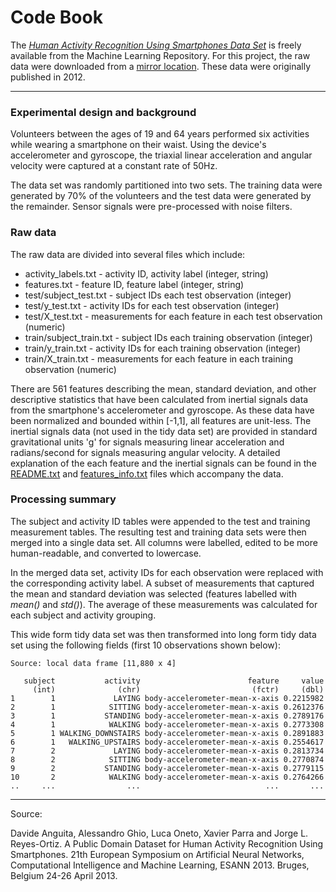 Code Book
=========

The [*Human Activity Recognition Using Smartphones Data Set*](http://archive.ics.uci.edu/ml/datasets/Human+Activity+Recognition+Using+Smartphones) is freely available from the Machine Learning Repository. For this project, the raw data were downloaded from a [mirror location](https://d396qusza40orc.cloudfront.net/getdata%2Fprojectfiles%2FUCI%20HAR%20Dataset.zip). These data were originally published in 2012.

---------

### Experimental design and background

Volunteers between the ages of 19 and 64 years performed six activities while wearing a smartphone on their waist. Using the device's accelerometer and gyroscope, the triaxial linear acceleration and angular velocity were captured at a constant rate of 50Hz. 

The data set was randomly partitioned into two sets. The training data were generated by 70% of the volunteers and the test data were generated by the remainder. Sensor signals were pre-processed with noise filters.

### Raw data

The raw data are divided into several files which include:

- activity_labels.txt - activity ID, activity label (integer, string)
- features.txt - feature ID, feature label (integer, string)
- test/subject_test.txt - subject IDs each test observation (integer)
- test/y_test.txt - activity IDs for each test observation  (integer)
- test/X_test.txt - measurements for each feature in each test observation (numeric)
- train/subject_train.txt - subject IDs each training observation (integer)
- train/y_train.txt - activity IDs for each training observation (integer)
- train/X_train.txt - measurements for each feature in each training observation (numeric)

There are 561 features describing the mean, standard deviation, and other descriptive statistics that have been calculated from inertial signals data from the smartphone's accelerometer and gyroscope. As these data have been normalized and bounded within [-1,1], all features are unit-less. The inertial signals data (not used in the tidy data set) are provided in standard gravitational units 'g' for signals measuring linear acceleration and radians/second for signals measuring angular velocity. A detailed explanation of the each feature and the inertial signals can be found in the [README.txt](https://github.com/sinmanteca/run_analysis/blob/master/data/README.txt) and [features_info.txt](https://github.com/sinmanteca/run_analysis/blob/master/data/features_info.txt) files which accompany the data.


### Processing summary
The subject and activity ID tables were appended to the test and training measurement tables. The resulting test and training data sets were then merged into a single data set. All columns were labelled, edited to be more human-readable, and converted to lowercase.

In the merged data set, activity IDs for each observation were replaced with the corresponding activity label. A subset of measurements that captured the mean and standard deviation was selected (features labelled with *mean()* and *std()*). The average of these measurements was calculated for each subject and activity grouping. 

This wide form tidy data set was then transformed into long form tidy data set using the following fields (first 10 observations shown below):

``` 
Source: local data frame [11,880 x 4]

   subject           activity                        feature     value
     (int)              (chr)                         (fctr)     (dbl)
1        1             LAYING body-accelerometer-mean-x-axis 0.2215982
2        1            SITTING body-accelerometer-mean-x-axis 0.2612376
3        1           STANDING body-accelerometer-mean-x-axis 0.2789176
4        1            WALKING body-accelerometer-mean-x-axis 0.2773308
5        1 WALKING_DOWNSTAIRS body-accelerometer-mean-x-axis 0.2891883
6        1   WALKING_UPSTAIRS body-accelerometer-mean-x-axis 0.2554617
7        2             LAYING body-accelerometer-mean-x-axis 0.2813734
8        2            SITTING body-accelerometer-mean-x-axis 0.2770874
9        2           STANDING body-accelerometer-mean-x-axis 0.2779115
10       2            WALKING body-accelerometer-mean-x-axis 0.2764266
..     ...                ...                            ...       ...
```


-------
Source:

Davide Anguita, Alessandro Ghio, Luca Oneto, Xavier Parra and Jorge L. Reyes-Ortiz. A Public Domain Dataset for Human Activity Recognition Using Smartphones. 21th European Symposium on Artificial Neural Networks, Computational Intelligence and Machine Learning, ESANN 2013. Bruges, Belgium 24-26 April 2013.
